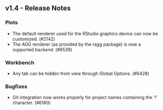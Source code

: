 ## v1.4 - Release Notes

### Plots

* The default renderer used for the RStudio graphics device can now be customized. (#2142)
* The AGG renderer (as provided by the ragg package) is now a supported backend. (#6539)


### Workbench

* Any tab can be hidden from view through Global Options. (#6428)

### Bugfixes

* Git integration now works properly for project names containing the '!' character. (#6160)

